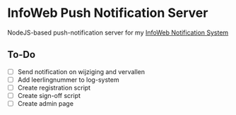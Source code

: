 # InfoWeb Push Notification Server
NodeJS-based push-notification server for my [InfoWeb Notification System]("https://github.com/renzowesterbeek/Infoweb-Notifications")

## To-Do
- [ ] Send notification on wijziging and vervallen
- [ ] Add leerlingnummer to log-system
- [ ] Create registration script
- [ ] Create sign-off script
- [ ] Create admin page
